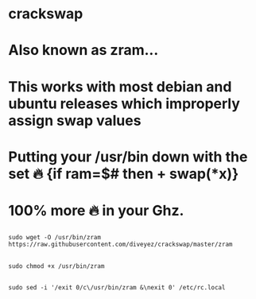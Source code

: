 # crackswap
# Also known as zram...
# This works with most debian and ubuntu releases which improperly assign swap values
# Putting your /usr/bin down with the set :fire: {if ram=$# then + swap(*x)}
# 100% more :fire: in your Ghz.
##
``` sudo wget -O /usr/bin/zram https://raw.githubusercontent.com/diveyez/crackswap/master/zram ```
##
``` sudo chmod +x /usr/bin/zram ```
##
``` sudo sed -i '/exit 0/c\/usr/bin/zram &\nexit 0' /etc/rc.local ```
